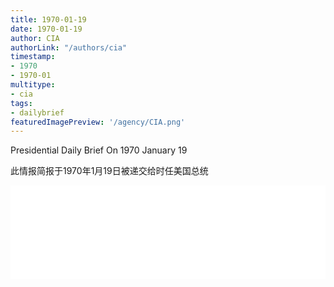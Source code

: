 ```yaml
---
title: 1970-01-19
date: 1970-01-19
author: CIA 
authorLink: "/authors/cia"
timestamp: 
- 1970
- 1970-01
multitype: 
- cia
tags: 
- dailybrief
featuredImagePreview: '/agency/CIA.png'
---
```



Presidential Daily Brief On 1970 January 19

此情报简报于1970年1月19日被递交给时任美国总统

<!--more-->





<div id="over" style="width:100%; overflow:hidden"> <iframe id="sFrame" name="sFrame" frameborder="no" border="0"  allowfullscreen marginwidth="0" scrolling="no" src = " /CIA/1970-01-19.html "  style = " position:absulute; width: 806px; top: 300;" > </iframe> </div>